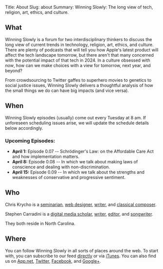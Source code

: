 Title: About
Slug: about
Summary: Winning Slowly: The long view of tech, religion, art, ethics, and culture.

## What

Winning Slowly is a forum for two interdisciplinary thinkers to discuss the long view of current trends in technology, religion, art, ethics, and culture. There are plenty of podcasts that will tell you how Apple's latest product will affect the tech landscape tomorrow, but there aren't that many concerned with the potential impact of that tech in 2024. In a culture obsessed with *now*, how can we make choices with a view for tomorrow, next year, and beyond?

From crowdsourcing to Twitter gaffes to superhero movies to genetics to social justice issues, Winning Slowly delivers a thoughtful analysis of how the small things we do can have big impacts (and vice versa).

## When

Winning Slowly episodes (usually) come out every Tuesday at 8 am. If unforeseen scheduling issues arise, we will update the schedule details below accordingly.

### Upcoming Episodes:

- **April 1:** Episode 0.07 -- Schrödinger's Law: on the Affordable Care Act and how implementation matters.
- **April 8:** Episode 0.08 -- In which we talk about making laws of conscience and dealing with non-discrimination.
- **April 15:** Episode 0.09 -- In which we talk about the strengths and weaknesses of conservative and progressive sentiment.

## Who

Chris Krycho is a [seminarian](//www.sebts.edu/ "Southeastern Baptist Theological Seminary"), [web designer](//github.com/chriskrycho), [writer](//chriskrycho.com "chriskrycho.com"), and [classical composer](//soundcloud.com/chriskrycho).

Stephen Carradini is a [digital media scholar](//crdm.chass.ncsu.edu/students "Communication, Rhetoric, and Digital Media program, North Carolina State University"), [writer](//independentclauses.com "Independent Clauses music blog"), [editor](//stephencarradini.com "StephenCarradini.com"), and [songwriter](//themidnightsons.bandcamp.com "The Midnight Sons").

They both reside in North Carolina.

## Where

You can follow Winning Slowly in all sorts of places around the web. To start with, you can subscribe to our feed [<i class="fa fa-fw fa-rss"></i>directly][feed] or via [<i class="fa fa-fw fa-play-circle"></i>iTunes][itunes]. You can also find us on [<i class="fa fa-fw fa-adn"></i>App.net][adn], [<i class="fa fa-twitter"></i>Twitter][tw], [<i class="fa fa-fw fa-facebook"></i>Facebook][fb], and [<i class="fa fa-fw fa-adn"></i>Google+][g+].

[feed]: /feed.xml
[itunes]: https://itunes.apple.com/us/podcast/winning-slowly/id807603957?mt=2
[adn]: https://alpha.app.net/winningslowly
[tw]: https://www.twitter.com/winningslowly
[fb]: https://www.facebook.com/winningslowlypodcast
[g+]: https://plus.google.com/+WinningslowlyOrgCast